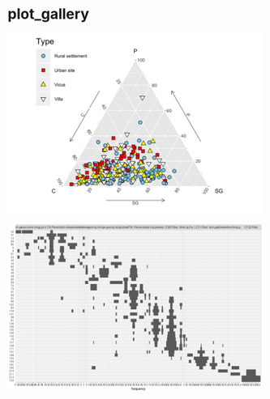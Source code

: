 # plot_gallery

[![](ternary_diagram/fig/fig2.png)](ternary_diagram/ternary_plot.md)

[![](seriation/index_files/figure-html/unnamed-chunk-7-1.png)](seriation/index.md)